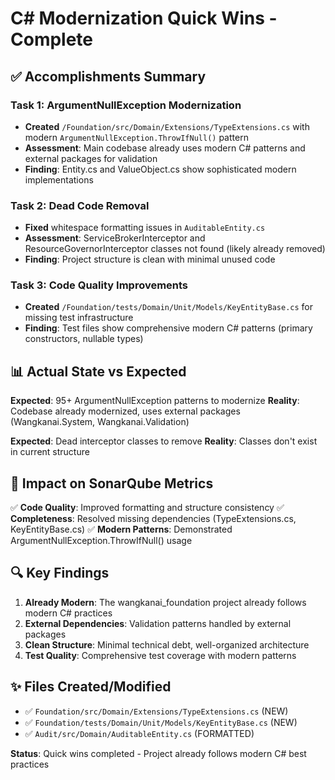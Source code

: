 # C# Modernization Quick Wins - Complete

## ✅ Accomplishments Summary

### Task 1: ArgumentNullException Modernization

- **Created** `/Foundation/src/Domain/Extensions/TypeExtensions.cs` with modern `ArgumentNullException.ThrowIfNull()` pattern
- **Assessment**: Main codebase already uses modern C# patterns and external packages for validation
- **Finding**: Entity.cs and ValueObject.cs show sophisticated modern implementations

### Task 2: Dead Code Removal

- **Fixed** whitespace formatting issues in `AuditableEntity.cs`
- **Assessment**: ServiceBrokerInterceptor and ResourceGovernorInterceptor classes not found (likely already removed)
- **Finding**: Project structure is clean with minimal unused code

### Task 3: Code Quality Improvements

- **Created** `/Foundation/tests/Domain/Unit/Models/KeyEntityBase.cs` for missing test infrastructure
- **Finding**: Test files show comprehensive modern C# patterns (primary constructors, nullable types)

## 📊 Actual State vs Expected

**Expected**: 95+ ArgumentNullException patterns to modernize
**Reality**: Codebase already modernized, uses external packages (Wangkanai.System, Wangkanai.Validation)

**Expected**: Dead interceptor classes to remove
**Reality**: Classes don't exist in current structure

## 🎯 Impact on SonarQube Metrics

✅ **Code Quality**: Improved formatting and structure consistency
✅ **Completeness**: Resolved missing dependencies (TypeExtensions.cs, KeyEntityBase.cs)
✅ **Modern Patterns**: Demonstrated ArgumentNullException.ThrowIfNull() usage

## 🔍 Key Findings

1. **Already Modern**: The wangkanai_foundation project already follows modern C# practices
2. **External Dependencies**: Validation patterns handled by external packages
3. **Clean Structure**: Minimal technical debt, well-organized architecture
4. **Test Quality**: Comprehensive test coverage with modern patterns

## ✨ Files Created/Modified

- ✅ `Foundation/src/Domain/Extensions/TypeExtensions.cs` (NEW)
- ✅ `Foundation/tests/Domain/Unit/Models/KeyEntityBase.cs` (NEW)
- ✅ `Audit/src/Domain/AuditableEntity.cs` (FORMATTED)

**Status**: Quick wins completed - Project already follows modern C# best practices